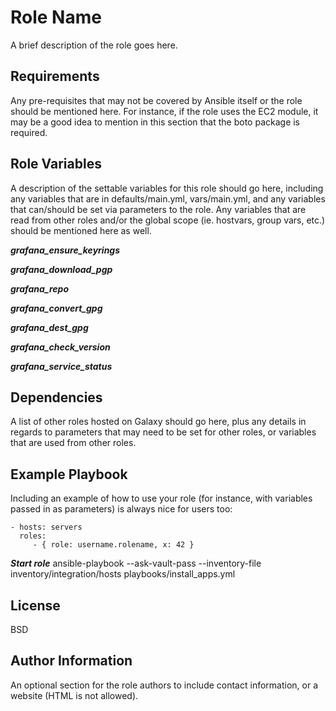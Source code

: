 Role Name
=========

A brief description of the role goes here.

Requirements
------------

Any pre-requisites that may not be covered by Ansible itself or the role should be mentioned here. For instance, if the role uses the EC2 module, it may be a good idea to mention in this section that the boto package is required.

Role Variables
--------------

A description of the settable variables for this role should go here, including any variables that are in defaults/main.yml, vars/main.yml, and any variables that can/should be set via parameters to the role. Any variables that are read from other roles and/or the global scope (ie. hostvars, group vars, etc.) should be mentioned here as well.

***grafana_ensure_keyrings***  

***grafana_download_pgp***  

***grafana_repo***   

***grafana_convert_gpg***  

***grafana_dest_gpg***  

***grafana_check_version***  

***grafana_service_status***  


Dependencies
------------

A list of other roles hosted on Galaxy should go here, plus any details in regards to parameters that may need to be set for other roles, or variables that are used from other roles.

Example Playbook
----------------

Including an example of how to use your role (for instance, with variables passed in as parameters) is always nice for users too:

    - hosts: servers
      roles:
         - { role: username.rolename, x: 42 }

***Start role***
ansible-playbook --ask-vault-pass --inventory-file inventory/integration/hosts playbooks/install_apps.yml

License
-------

BSD

Author Information
------------------

An optional section for the role authors to include contact information, or a website (HTML is not allowed).

